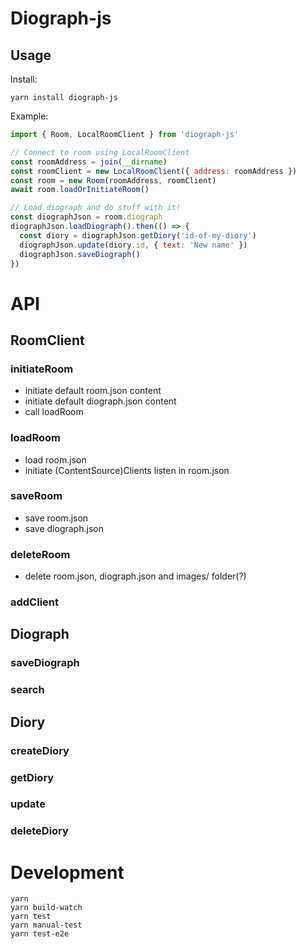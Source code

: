 # Diograph-js

## Usage

Install:

```
yarn install diograph-js
```

Example:

```js
import { Room, LocalRoomClient } from 'diograph-js'

// Connect to room using LocalRoomClient
const roomAddress = join(__dirname)
const roomClient = new LocalRoomClient({ address: roomAddress })
const room = new Room(roomAddress, roomClient)
await room.loadOrInitiateRoom()

// Load diograph and do stuff with it!
const diographJson = room.diograph
diographJson.loadDiograph().then(() => {
  const diory = diographJson.getDiory('id-of-my-diory')
  diographJson.update(diory.id, { text: 'New name' })
  diographJson.saveDiograph()
})
```

# API

## RoomClient

### initiateRoom

- initiate default room.json content
- initiate default diograph.json content
- call loadRoom

### loadRoom

- load room.json
- initiate (ContentSource)Clients listen in room.json

### saveRoom

- save room.json
- save diograph.json

### deleteRoom

- delete room.json, diograph.json and images/ folder(?)

### addClient

## Diograph

### saveDiograph

### search

## Diory

### createDiory

### getDiory

### update

### deleteDiory

# Development

```
yarn
yarn build-watch
yarn test
yarn manual-test
yarn test-e2e
```

